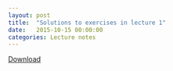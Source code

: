 ```yaml
---
layout: post
title:  "Solutions to exercises in lecture 1"
date:   2015-10-15 00:00:00
categories: Lecture notes
---
```


[Download](http://nbviewer.ipython.org/github/ggorman/Introduction-to-programming-for-geoscientists/blob/master/notebook/Lecture-1-Introduction-to-programming-for-geoscientists-Solutions.ipynb)


